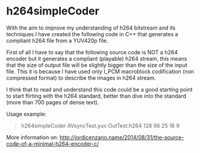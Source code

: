 h264simpleCoder
===============

With the aim to improve my understanding of h264 bitstream and its techniques I have created the following code in C++ that generates a compliant h264 file from a YUV420p file.

First of all I have to say that the following source code is NOT a h264 encoder but it generates a compliant (playable) h264 stream, this means that the size of output file will be slightly bigger than the size of the input file. This it is because I have used only I_PCM macroblock codification (non compressed format) to describe the images in h264 stream.

I think that to read and understand this code could be a good starting point to start flirting with the h264 standard, better than dive into the standard (more than 700 pages of dense text).

Usage example:

> h264simpleCoder AVsyncTest.yuv OutTest.h264 128 96 25 16 9

More information on: http://jordicenzano.name/2014/08/31/the-source-code-of-a-minimal-h264-encoder-c/

